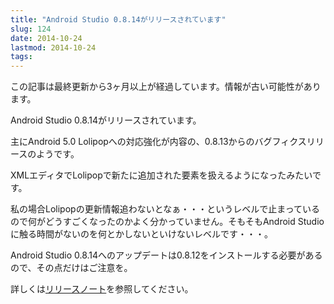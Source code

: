```yaml
---
title: "Android Studio 0.8.14がリリースされています"
slug: 124
date: 2014-10-24
lastmod: 2014-10-24
tags: 
---
```


<div id="wppda_alert">この記事は最終更新から3ヶ月以上が経過しています。情報が古い可能性があります。</div><p>Android Studio 0.8.14がリリースされています。</p>
<p>主にAndroid 5.0 Lolipopへの対応強化が内容の、0.8.13からのバグフィクスリリースのようです。</p>
<p>XMLエディタでLolipopで新たに追加された要素を扱えるようになったみたいです。</p>
<p>私の場合Lolipopの更新情報追わないとなぁ・・・というレベルで止まっているので何がどうすごくなったのかよく分かっていません。そもそもAndroid Studioに触る時間がないのを何とかしないといけないレベルです・・・。</p>
<p>Android Studio 0.8.14へのアップデートは0.8.12をインストールする必要があるので、その点だけはご注意を。</p>
<p>詳しくは<a href="http://tools.android.com/recent/androidstudio0814released">リリースノート</a>を参照してください。</p>

  